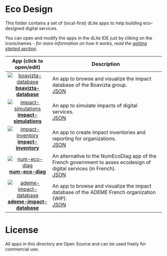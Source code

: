 
# Eco Design

This folder contains a set of (local-first) dLite apps to help building eco-designed digital services.

You can open and modify the apps in the dLite IDE just by cliking on the icons/names - *for more information on how it works, read the [getting started section](../README.md#getting-started)*.

| App (click to open/edit)    | Description   |
| :-------------: | ------------- |
| [![boavizta-database](https://img.icons8.com/stickers/100/search-database.png)](https://platform.dlite.io/?src=https://raw.githubusercontent.com/cincheo/dlite/main/eco-design/boavizta-database/boavizta-database.json)<br>**[boavizta-database](https://platform.dlite.io/?src=https://raw.githubusercontent.com/cincheo/dlite/main/eco-design/boavizta-database/boavizta-database.json)** | An app to browse and visualize the impact database of the Boavizta group.<br>[JSON](boavizta-database/boavizta-database.json) |  
| [![impact-simulations](https://img.icons8.com/stickers/100/combo-chart.png)](https://platform.dlite.io/?src=https://raw.githubusercontent.com/cincheo/dlite/main/eco-design/impact-simulations/impact-simulations.json)<br>**[impact-simulations](https://platform.dlite.io/?src=https://raw.githubusercontent.com/cincheo/dlite/main/eco-design/impact-simulations/impact-simulations.json)** | An app to simulate impacts of digital services.<br>[JSON](impact-simulations/impact-simulations.json) |  
| [![impact-inventory](https://img.icons8.com/stickers/100/inspection.png)](https://platform.dlite.io/?src=https://raw.githubusercontent.com/cincheo/dlite/main/eco-design/impact-inventory/impact-inventory.json)<br>**[impact-inventory](https://platform.dlite.io/?src=https://raw.githubusercontent.com/cincheo/dlite/main/eco-design/impact-inventory/impact-inventory.json)** | An app to create impact inventories and reporting for organizations.<br>[JSON](impact-inventory/impact-inventory.json) |  
| [![num-eco-diag](https://img.icons8.com/stickers/100/test.png)](https://platform.dlite.io/?src=https://raw.githubusercontent.com/cincheo/dlite/main/eco-design/num-eco-diag/num-eco-diag.json)<br>**[num-eco-diag](https://platform.dlite.io/?src=https://raw.githubusercontent.com/cincheo/dlite/main/eco-design/num-eco-diag/num-eco-diag.json)** | An alternative to the NumEcoDiag app of the French government to asses ecodesign of digital services (in French).<br>[JSON](num-eco-diag/num-eco-diag.json) |  
| [![ademe-impact-database](https://img.icons8.com/stickers/100/search-database.png)](https://platform.dlite.io/?src=https://raw.githubusercontent.com/cincheo/dlite/main/eco-design/ademe-impact-database/ademe-impact-database.json)<br>**[ademe-impact-database](https://platform.dlite.io/?src=https://raw.githubusercontent.com/cincheo/dlite/main/eco-design/ademe-impact-database/ademe-impact-database.json)** | An app to browse and visualize the impact database of the ADEME French organization (WIP).<br>[JSON](ademe-impact-database/ademe-impact-database.json) |  

# License

All apps in this directory are Open Source and can be used freely for commercial use.
